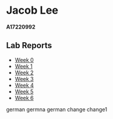 # Jacob Lee
**A17220992**

## Lab Reports
- [Week 0](./week-0/report/lab-report-week-0.md)
- [Week 1](./week-1/report/lab-report-week-1.md)
- [Week 2](./week-2/report/lab-report-week-2.md)
- [Week 3](./week-3/report/lab-report-week-3.md)
- [Week 4](./week-4/report/lab-report-week-4.md)
- [Week 5](./week-5/report/lab-report-week-5.md)
- [Week 6](./week-6/report/lab-report-week-6.md)

german germna german change change1